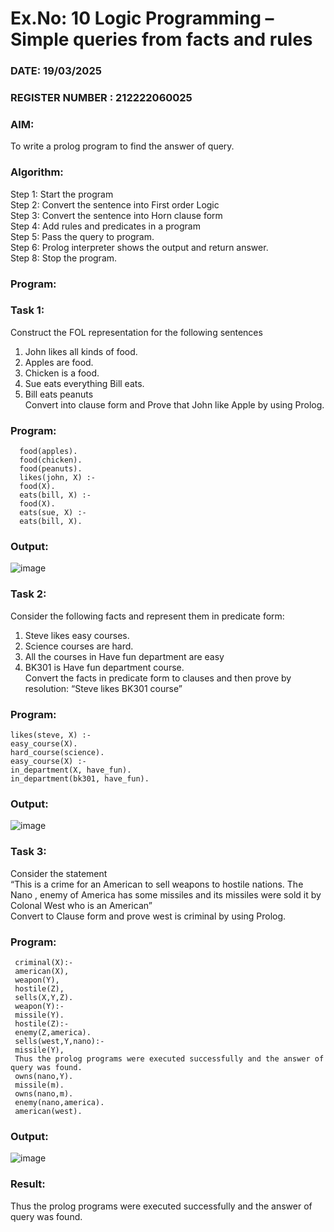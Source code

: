 # Ex.No: 10  Logic Programming –  Simple queries from facts and rules
### DATE: 19/03/2025                                                                      
### REGISTER NUMBER : 212222060025
### AIM: 
To write a prolog program to find the answer of query. 
###  Algorithm:
 Step 1: Start the program <br> 
 Step 2: Convert the sentence into First order Logic  <br> 
 Step 3:  Convert the sentence into Horn clause form  <br> 
 Step 4: Add rules and predicates in a program   <br> 
 Step 5:  Pass the query to program. <br> 
 Step 6: Prolog interpreter shows the output and return answer. <br> 
 Step 8:  Stop the program.
### Program:
### Task 1:
Construct the FOL representation for the following sentences <br> 
1.	John likes all kinds of food.  <br> 
2.	Apples are food.  <br> 
3.	Chicken is a food.  <br> 
4.	Sue eats everything Bill eats. <br> 
5.	 Bill eats peanuts  <br> 
   Convert into clause form and Prove that John like Apple by using Prolog. <br> 
### Program:

      food(apples).
      food(chicken).
      food(peanuts).
      likes(john, X) :-
      food(X).
      eats(bill, X) :-
      food(X).
      eats(sue, X) :-
      eats(bill, X).


### Output:

![image](https://github.com/user-attachments/assets/39454765-7ba3-4f7c-bfbf-777170a8ed65)

### Task 2:
Consider the following facts and represent them in predicate form: <br>              
1.	Steve likes easy courses. <br> 
2.	Science courses are hard. <br> 
3. All the courses in Have fun department are easy <br> 
4. BK301 is Have fun department course.<br> 
Convert the facts in predicate form to clauses and then prove by resolution: “Steve likes BK301 course”<br> 

### Program:

    likes(steve, X) :-
    easy_course(X).
    hard_course(science).
    easy_course(X) :-
    in_department(X, have_fun).
    in_department(bk301, have_fun).

### Output:

![image](https://github.com/user-attachments/assets/354e66c3-8794-483f-8d8c-0e07b582c2c5)

### Task 3:
Consider the statement <br> 
“This is a crime for an American to sell weapons to hostile nations. The Nano , enemy of America has some missiles and its missiles were sold it by Colonal West who is an American” <br> 
Convert to Clause form and prove west is criminal by using Prolog.<br> 
### Program:

     criminal(X):-
     american(X),
     weapon(Y),
     hostile(Z),
     sells(X,Y,Z).
     weapon(Y):-
     missile(Y).
     hostile(Z):-
     enemy(Z,america).
     sells(west,Y,nano):-
     missile(Y),
     Thus the prolog programs were executed successfully and the answer of query was found.
     owns(nano,Y).
     missile(m).
     owns(nano,m).
     enemy(nano,america).
     american(west).

### Output:

![image](https://github.com/user-attachments/assets/fc7d4254-3a40-4e12-8dc8-aef08db79af6)

### Result:
Thus the prolog programs were executed successfully and the answer of query was found.
